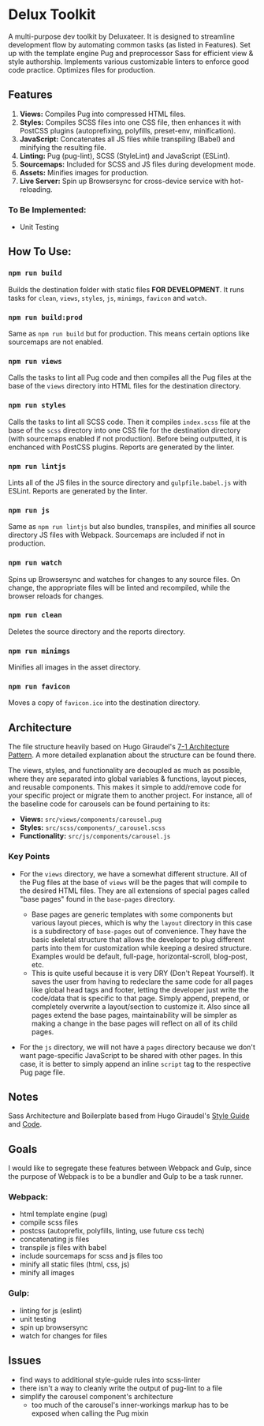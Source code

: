 # Delux Toolkit

A multi-purpose dev toolkit by Deluxateer. It is designed to streamline development flow by automating common tasks (as listed in Features). Set up with the template engine Pug and preprocessor Sass for efficient view & style authorship. Implements various customizable linters to enforce good code practice. Optimizes files for production.

## Features

1. __Views:__ Compiles Pug into compressed HTML files.
2. __Styles:__ Compiles SCSS files into one CSS file, then enhances it with PostCSS plugins (autoprefixing, polyfills, preset-env, minification).
3. __JavaScript:__ Concatenates all JS files while transpiling (Babel) and minifying the resulting file.
4. __Linting:__ Pug (pug-lint), SCSS (StyleLint) and JavaScript (ESLint).
4. __Sourcemaps:__ Included for SCSS and JS files during development mode.
5. __Assets:__ Minifies images for production.
6. __Live Server:__ Spin up Browsersync for cross-device service with hot-reloading.

### To Be Implemented:
* Unit Testing

## How To Use:

### `npm run build`

Builds the destination folder with static files __FOR DEVELOPMENT__. It runs tasks for `clean`, `views`, `styles`, `js`, `minimgs`, `favicon` and `watch`.

### `npm run build:prod`

Same as `npm run build` but for production. This means certain options like sourcemaps are not enabled.

### `npm run views`

Calls the tasks to lint all Pug code and then compiles all the Pug files at the base of the `views` directory into HTML files for the destination directory.

### `npm run styles`

Calls the tasks to lint all SCSS code. Then it compiles `index.scss` file at the base of the `scss` directory into one CSS file for the destination directory (with sourcemaps enabled if not production). Before being outputted, it is enchanced with PostCSS plugins. Reports are generated by the linter.

### `npm run lintjs`

Lints all of the JS files in the source directory and `gulpfile.babel.js` with ESLint. Reports are generated by the linter.

### `npm run js`

Same as `npm run lintjs` but also bundles, transpiles, and minifies all source directory JS files with Webpack. Sourcemaps are included if not in production.

### `npm run watch`

Spins up Browsersync and watches for changes to any source files. On change, the appropriate files will be linted and recompiled, while the browser reloads for changes.

### `npm run clean`

Deletes the source directory and the reports directory.

### `npm run minimgs`

Minifies all images in the asset directory.

### `npm run favicon`

Moves a copy of `favicon.ico` into the destination directory.

## Architecture

The file structure heavily based on Hugo Giraudel's [7-1 Architecture Pattern](https://sass-guidelin.es/#the-7-1-pattern). A more detailed explanation about the structure can be found there.

The views, styles, and functionality are decoupled as much as possible, where they are separated into global variables & functions, layout pieces, and reusable components. This makes it simple to add/remove code for your specific project or migrate them to another project. For instance, all of the baseline code for carousels can be found pertaining to its:
* __Views:__ `src/views/components/carousel.pug`
* __Styles:__ `src/scss/components/_carousel.scss`
* __Functionality:__ `src/js/components/carousel.js`

### Key Points

* For the `views` directory, we have a somewhat different structure. All of the Pug files at the base of `views` will be the pages that will compile to the desired HTML files. They are all extensions of special pages called "base pages" found in the `base-pages` directory.
  * Base pages are generic templates with some components but various layout pieces, which is why the `layout` directory in this case is a subdirectory of `base-pages` out of convenience. They have the basic skeletal structure that allows the developer to plug different parts into them for customization while keeping a desired structure. Examples would be default, full-page, horizontal-scroll, blog-post, etc.
  * This is quite useful because it is very DRY (Don't Repeat Yourself). It saves the user from having to redeclare the same code for all pages like global head tags and footer, letting the developer just write the code/data that is specific to that page. Simply append, prepend, or completely overwrite a layout/section to customize it. Also since all pages extend the base pages, maintainability will be simpler as making a change in the base pages will reflect on all of its child pages.

* For the `js` directory, we will not have a `pages` directory because we don't want page-specific JavaScript to be shared with other pages. In this case, it is better to simply append an inline `script` tag to the respective Pug page file.

## Notes

Sass Architecture and Boilerplate based from Hugo Giraudel's [Style Guide](https://sass-guidelin.es/) and [Code](https://github.com/HugoGiraudel/sass-boilerplate).

## Goals

I would like to segregate these features between Webpack and Gulp, since the purpose of Webpack is to be a bundler and Gulp to be a task runner.

### Webpack:
* html template engine (pug)
* compile scss files
* postcss (autoprefix, polyfills, linting, use future css tech)
* concatenating js files
* transpile js files with babel
* include sourcemaps for scss and js files too
* minify all static files (html, css, js)
* minify all images

### Gulp:
* linting for js (eslint)
* unit testing
* spin up browsersync
* watch for changes for files

## Issues
* find ways to additional style-guide rules into scss-linter
* there isn't a way to cleanly write the output of pug-lint to a file
* simplify the carousel component's architecture
  * too much of the carousel's inner-workings markup has to be exposed when calling the Pug mixin